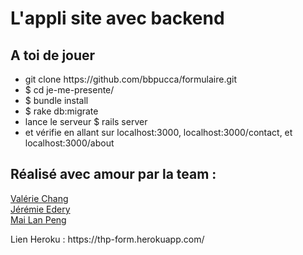 
<h1>L'appli site avec backend</h1>

</ul>
<h2 id="a-toi-de-jouer">A toi de jouer</h2>

<ul>
<li>git clone https://github.com/bbpucca/formulaire.git </li>
<li>$ cd je-me-presente/
<li>$ bundle install</li>
<li>$ rake db:migrate</li>
<li>lance le serveur $ rails server</li>
<li>et vérifie en allant sur localhost:3000, localhost:3000/contact, et localhost:3000/about </li>
</ul>


<h2 id="réalisé-avec-amour-par-la-team-five">Réalisé avec amour par la team :</h2>

<a href="https://github.com/bbpucca">Valérie Chang</a><br>
<a href="https://github.com/jjeleven11">Jérémie Edery</a><br>
<a href="https://github.com/Careless-Whisper">Mai Lan Peng</a></p>


<p>Lien Heroku : https://thp-form.herokuapp.com/
